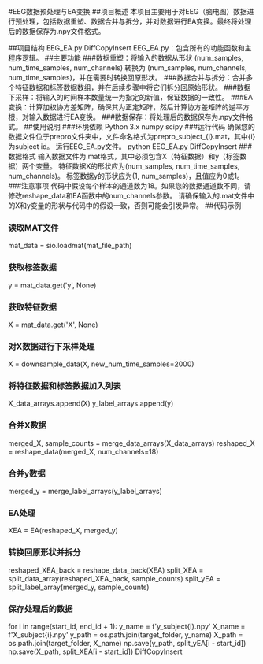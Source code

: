 #EEG数据预处理与EA变换
##项目概述
本项目主要用于对EEG（脑电图）数据进行预处理，包括数据重塑、数据合并与拆分，并对数据进行EA变换。最终将处理后的数据保存为.npy文件格式。

##项目结构
EEG_EA.py
DiffCopyInsert
EEG_EA.py：包含所有的功能函数和主程序逻辑。
##主要功能
###数据重塑：将输入的数据从形状 (num_samples, num_time_samples, num_channels) 转换为 (num_samples, num_channels, num_time_samples)，并在需要时转换回原形状。
###数据合并与拆分：合并多个特征数据和标签数据数组，并在后续步骤中将它们拆分回原始形状。
###数据下采样：将输入的时间样本数量统一为指定的新值，保证数据的一致性。
###EA变换：计算加权协方差矩阵，确保其为正定矩阵，然后计算协方差矩阵的逆平方根，对输入数据进行EA变换。
###数据保存：将处理后的数据保存为.npy文件格式。
##使用说明
###环境依赖
Python 3.x
numpy
scipy
###运行代码
确保您的数据文件位于prepro文件夹中，文件命名格式为prepro_subject_{i}.mat，其中{i}为subject id。
运行EEG_EA.py文件。
python EEG_EA.py
DiffCopyInsert
###数据格式
输入数据文件为.mat格式，其中必须包含X（特征数据）和y（标签数据）两个变量。
特征数据X的形状应为(num_samples, num_time_samples, num_channels)。
标签数据y的形状应为(1, num_samples)，且值应为0或1。
###注意事项
代码中假设每个样本的通道数为18。如果您的数据通道数不同，请修改reshape_data和EA函数中的num_channels参数。
请确保输入的.mat文件中的X和y变量的形状与代码中的假设一致，否则可能会引发异常。
##代码示例
### 读取MAT文件
mat_data = sio.loadmat(mat_file_path)

### 获取标签数据
y = mat_data.get('y', None)

### 获取特征数据
X = mat_data.get('X', None)

### 对X数据进行下采样处理
X = downsample_data(X, new_num_time_samples=2000)

### 将特征数据和标签数据加入列表
X_data_arrays.append(X)
y_label_arrays.append(y)

### 合并X数据
merged_X, sample_counts = merge_data_arrays(X_data_arrays)
reshaped_X = reshape_data(merged_X, num_channels=18)

### 合并y数据
merged_y = merge_label_arrays(y_label_arrays)

### EA处理
XEA = EA(reshaped_X, merged_y)

### 转换回原形状并拆分
reshaped_XEA_back = reshape_data_back(XEA)
split_XEA = split_data_array(reshaped_XEA_back, sample_counts)
split_yEA = split_label_array(merged_y, sample_counts)

### 保存处理后的数据
for i in range(start_id, end_id + 1):
    y_name = f'y_subject{i}.npy'
    X_name = f'X_subject{i}.npy'
    y_path = os.path.join(target_folder, y_name)
    X_path = os.path.join(target_folder, X_name)
    np.save(y_path, split_yEA[i - start_id])
    np.save(X_path, split_XEA[i - start_id])
DiffCopyInsert

